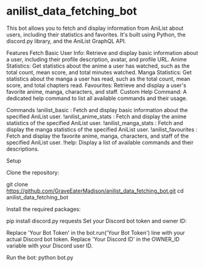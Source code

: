 # anilist_data_fetching_bot

This bot allows you to fetch and display information from AniList about users, including their statistics and favorites. It's built using Python, the discord.py library, and the AniList GraphQL API.

Features
Fetch Basic User Info: Retrieve and display basic information about a user, including their profile description, avatar, and profile URL.
Anime Statistics: Get statistics about the anime a user has watched, such as the total count, mean score, and total minutes watched.
Manga Statistics: Get statistics about the manga a user has read, such as the total count, mean score, and total chapters read.
Favourites: Retrieve and display a user's favorite anime, manga, characters, and staff.
Custom Help Command: A dedicated help command to list all available commands and their usage.

Commands
!anilist_basic <username>: Fetch and display basic information about the specified AniList user.
!anilist_anime_stats <username>: Fetch and display the anime statistics of the specified AniList user.
!anilist_manga_stats <username>: Fetch and display the manga statistics of the specified AniList user.
!anilist_favourites <username>: Fetch and display the favorite anime, manga, characters, and staff of the specified AniList user.
!help: Display a list of available commands and their descriptions.

Setup

Clone the repository:

git clone https://github.com/GraveEaterMadison/anilist_data_fetching_bot.git
cd anilist_data_fetching_bot


Install the required packages:

pip install discord.py requests
Set your Discord bot token and owner ID:

Replace 'Your Bot Token' in the bot.run('Your Bot Token') line with your actual Discord bot token.
Replace 'Your Discord ID' in the OWNER_ID variable with your Discord user ID.


Run the bot:
python bot.py
